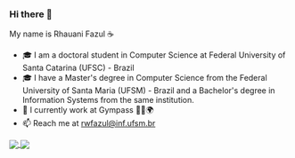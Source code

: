 ### Hi there 👋

My name is Rhauani Fazul :coffee:

- 🎓 I am a doctoral student in Computer Science at Federal University of Santa Catarina (UFSC) - Brazil
- 🎓 I have a Master's degree in Computer Science from the Federal University of Santa Maria (UFSM) - Brazil and a Bachelor's degree in Information Systems from the same institution.
- :office: I currently work at Gympass 🏋‍♂️🌍
- 📫 Reach me at rwfazul@inf.ufsm.br


<a href="#">
  <img align="center" src="https://github-readme-stats.vercel.app/api?username=rwfazul&count_private=true&show_icons=true&theme=dracula&hide=prs,issues,contribs" />
</a>

<a href="#">
  <img align="center" src="https://github-readme-stats.vercel.app/api/top-langs/?username=rwfazul&layout=compact&theme=dracula&count_private=true" />
</a>

